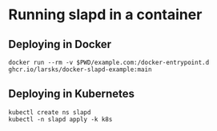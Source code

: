 # Running slapd in a container

## Deploying in Docker

```
docker run --rm -v $PWD/example.com:/docker-entrypoint.d ghcr.io/larsks/docker-slapd-example:main
```

## Deploying in Kubernetes

```
kubectl create ns slapd
kubectl -n slapd apply -k k8s
```
